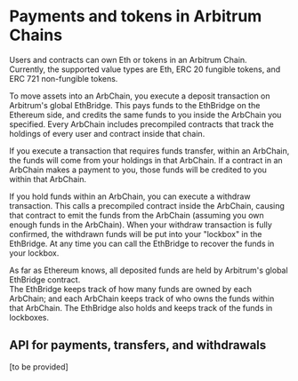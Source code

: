# Payments and tokens in Arbitrum Chains

Users and contracts can own Eth or tokens in an Arbitrum Chain.  
Currently, the supported value types are Eth, ERC 20 fungible tokens, and ERC 721 non-fungible tokens.

To move assets into an ArbChain, you execute a deposit transaction on Arbitrum's global EthBridge.
This pays funds to the EthBridge on the Ethereum side, and credits the same funds to you inside the ArbChain you specified.
Every ArbChain includes precompiled contracts that track the holdings of every user and contract inside that chain.

If you execute a transaction that requires funds transfer, within an ArbChain, the funds will come from your holdings in that ArbChain.
If a contract in an ArbChain makes a payment to you, those funds will be credited to you within that ArbChain.

If you hold funds within an ArbChain, you can execute a withdraw transaction.
This calls a precompiled contract inside the ArbChain, causing that contract to emit the funds from the ArbChain (assuming you own enough funds in the ArbChain).
When your withdraw transaction is fully confirmed, the withdrawn funds will be put into your "lockbox" in the EthBridge.
At any time you can call the EthBridge to recover the funds in your lockbox.

As far as Ethereum knows, all deposited funds are held by Arbitrum's global EthBridge contract.  
The EthBridge keeps track of how many funds are owned by each ArbChain; and each ArbChain keeps track of who owns the funds within that ArbChain.
The EthBridge also holds and keeps track of the funds in lockboxes.

## API for payments, transfers, and withdrawals

[to be provided]
